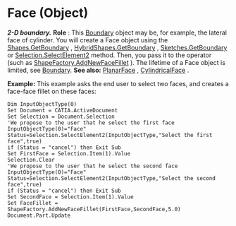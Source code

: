 # Face (Object)

**_2-D boundary._**
**Role** : This [Boundary](../MecModInterfaces/interface_Boundary_14542.md) object may be, for example, the lateral face of cylinder. You will create a Face object using the [Shapes.GetBoundary](../MecModInterfaces/interface_Shapes_8122.htm#GetBoundary) , [HybridShapes.GetBoundary](../MecModInterfaces/interface_HybridShapes_30836.htm#GetBoundary) , [Sketches.GetBoundary](../MecModInterfaces/interface_Sketches_14228.htm#GetBoundary) or [Selection.SelectElement2](../InfInterfaces/interface_Selection_18040.htm#SelectElement2) method. Then, you pass it to the operator (such as [ShapeFactory.AddNewFaceFillet](../PartInterfaces/interface_ShapeFactory_31272.htm#AddNewFaceFillet) ). The lifetime of a Face object is limited, see [Boundary](../MecModInterfaces/interface_Boundary_14542.md). **See also:**
[PlanarFace](../MecModInterfaces/interface_PlanarFace_20456.md) , [CylindricalFace](../MecModInterfaces/interface_CylindricalFace_46299.md) .

**Example:**      This example asks the end user to select two faces, and creates a face-face fillet on these faces:

```VBScript
Dim InputObjectType(0)
Set Document = CATIA.ActiveDocument
Set Selection = Document.Selection
'We propose to the user that he select the first face
InputObjectType(0)="Face"
Status=Selection.SelectElement2(InputObjectType,"Select the first face",true)
if (Status = "cancel") then Exit Sub
Set FirstFace = Selection.Item(1).Value
Selection.Clear
'We propose to the user that he select the second face
InputObjectType(0)="Face"
Status=Selection.SelectElement2(InputObjectType,"Select the second face",true)
if (Status = "cancel") then Exit Sub
Set SecondFace = Selection.Item(1).Value
Set FaceFillet = ShapeFactory.AddNewFaceFillet(FirstFace,SecondFace,5.0)
Document.Part.Update

```